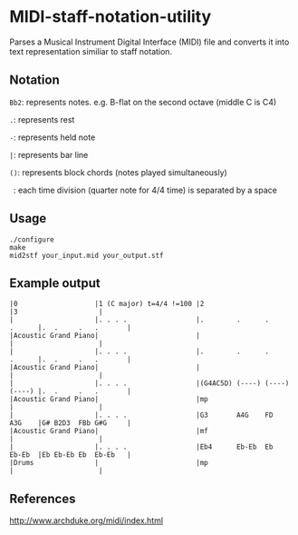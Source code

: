 MIDI-staff-notation-utility
==========================

Parses a Musical Instrument Digital Interface (MIDI) file
and converts it into text representation similiar to 
staff notation.

Notation
--------

`Bb2`: represents notes. e.g. B-flat on the second octave (middle C is C4)

`.`: represents rest

`-`: represents held note

`|`: represents bar line

`()`: represents block chords (notes played simultaneously)

` `: each time division (quarter note for 4/4 time) is separated by a space


Usage
-----

	./configure
	make
	mid2stf your_input.mid your_output.stf

Example output
-------------

	|0                   |1 (C major) t=4/4 !=100 |2                             |3                    |
	|                    |. . . .                 |.        .      .      .      |.  .     .   .       |
	|Acoustic Grand Piano|                        |                              |                     |
	|                    |. . . .                 |.        .      .      .      |.  .     .   .       |
	|Acoustic Grand Piano|                        |                              |                     |
	|                    |. . . .                 |(G4AC5D) (----) (----) (----) |.  .     .   .       |
	|Acoustic Grand Piano|                        |mp                            |                     |
	|                    |. . . .                 |G3       A4G    FD     A3G    |G# B2D3  FBb G#G     |
	|Acoustic Grand Piano|                        |mf                            |                     |
	|                    |. . . .                 |Eb4      Eb-Eb  Eb     Eb-Eb  |Eb Eb-Eb Eb  Eb-Eb   |
	|Drums               |                        |mp                            |                     |

References
----------

http://www.archduke.org/midi/index.html
